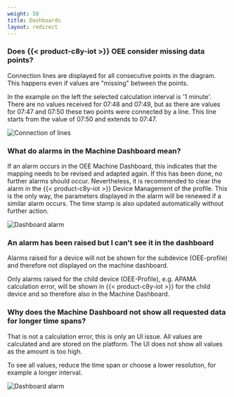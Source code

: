 ```yaml
---
weight: 50
title: Dashboards
layout: redirect
---
```


### Does {{< product-c8y-iot >}} OEE consider missing data points?

Connection lines are displayed for all consecutive points in the diagram. This happens even if values are "missing" between the points.

In the example on the left the selected calculation interval is '1 minute'. There are no values received for 07:48 and 07:49, but as there are values for 07:47 and 07:50 these two points were connected by a line. This line starts from the value of 07:50 and extends to 07:47.

![Connection of lines](/images/oee/faq/faq-connection-of-lines.png)

### What do alarms in the Machine Dashboard mean?

If an alarm occurs in the OEE Machine Dashboard, this indicates that the mapping needs to be revised and adapted again. If this has been done, no further alarms should occur. Nevertheless, it is recommended to clear the alarm in the {{< product-c8y-iot >}} Device Management of the profile. This is the only way, the parameters displayed in the alarm will be renewed if a similar alarm occurs. The time stamp is also updated automatically without further action.

![Dashboard alarm](/images/oee/faq/faq-dashboard-alarm.png)

### An alarm has been raised but I can't see it in the dashboard

Alarms raised for a device will not be shown for the subdevice (OEE-profile) and therefore not displayed on the machine dashboard.

Only alarms raised for the child device (OEE-Profile), e.g. APAMA calculation error, will be shown in {{< product-c8y-iot >}} for the child device and so therefore also in the Machine Dashboard.

### Why does the Machine Dashboard not show all requested data for longer time spans?

That is not a calculation error, this is only an UI issue. All values are calculated and are stored on the platform. The UI does not show all values as the amount is too high.

To see all values, reduce the time span or choose a lower resolution, for example a longer interval.

![Dashboard alarm](/images/oee/faq/faq-chart-loading-issue.png)
